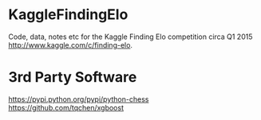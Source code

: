 # KaggleFindingElo
Code, data, notes etc for the Kaggle Finding Elo competition circa Q1 2015
http://www.kaggle.com/c/finding-elo.

# 3rd Party Software

https://pypi.python.org/pypi/python-chess
https://github.com/tqchen/xgboost


